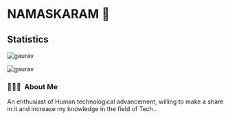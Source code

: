 # NAMASKARAM 👋

## Statistics
<p align="left"> <img src="https://github-readme-stats.vercel.app/api?username=Gaurav-822&langs_count=8&count_private=true&show_icons=true&theme=blue-green" alt="gaurav" />
<p align="left"> <img src="http://github-readme-streak-stats.herokuapp.com/?user=Gaurav-822&theme=github-dark&date_format=M%20j%5B%2C%20Y%5D" alt="gaurav" /></p>

### 👨🏻‍💻 &nbsp;About Me

An enthusiast of Human technological advancement, willing to make a share in it and increase my knowledge in the field of Tech..
